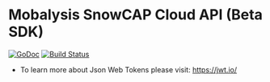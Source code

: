 # Mobalysis SnowCAP Cloud API (Beta SDK)

[![GoDoc](https://godoc.org/github.com/golang/gddo?status.svg)](http://godoc.org/github.com/zuriu/mobalysis-snowcap-cloud-api)
[![Build
Status](https://travis-ci.org/zuriu/mobalysis-snowcap-cloud-api.svg?branch=master)](https://travis-ci.org/zuriu/mobalysis-snowcap-cloud-api.svg)

* To learn more about Json Web Tokens please visit: https://jwt.io/